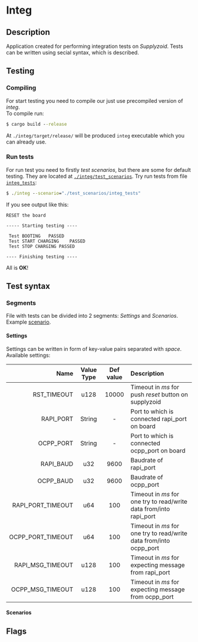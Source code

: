 # Integ

## Description

Application created for performing integration tests on _Supplyzoid_. Tests can be written using secial syntax, which is described.

## Testing

### Compiling

For start testing you need to compile our just use precompiled version of _integ_. \
To compile run:
```cmd
$ cargo build --release
```

At `./integ/target/release/` will be produced `integ` executable which you can already use.

### Run tests

For run test you need to firstly _test scenarios_, but there are some for default testing. They are located at [`./integ/test_scenarios`](integ/test_scenarios).
Try run tests from file [`integ_tests`](integ/test_scenarios/integ_tests):
```cmd
$ ./integ --scenario="./test_scenarios/integ_tests"
```

If you see output like this:
```
RESET the board

----- Starting testing ----

 Test BOOTING	PASSED
 Test START CHARGING	PASSED
 Test STOP CHARGING	PASSED

---- Finishing testing ----
```

All is __OK__!

## Test syntax

### Segments

File with tests can be divided into 2 segments: _Settings_ and _Scenarios_.
Example [scenario](integ/test_scenarios/example_tests).

#### Settings

Settings can be written in form of key-value pairs separated with _space_. \
Available settings:

| Name              | Value Type | Def value | Description                                                        |
|------------------:|:----------:|:---------:|:-------------------------------------------------------------------|
| RST_TIMEOUT       | u128       |   10000   | Timeout in _ms_ for push _reset_ button on supplyzoid              |
| RAPI_PORT         | String     |     -     | Port to which is connected rapi_port on board                      |
| OCPP_PORT         | String     |     -     | Port to which is connected ocpp_port on board                      |
| RAPI_BAUD         | u32        |    9600   | Baudrate of rapi_port                                              |
| OCPP_BAUD         | u32        |    9600   | Baudrate of ocpp_port                                              |
| RAPI_PORT_TIMEOUT | u64        |    100    | Timeout in _ms_ for one try to read/write data from/into rapi_port |
| OCPP_PORT_TIMEOUT | u64        |    100    | Timeout in _ms_ for one try to read/write data from/into ocpp_port |
| RAPI_MSG_TIMEOUT  | u128       |    100    | Timeout in _ms_ for expecting message from rapi_port               |
| OCPP_MSG_TIMEOUT  | u128       |    100    | Timeout in _ms_ for expecting message from ocpp_port               |

#### Scenarios



## Flags